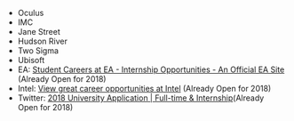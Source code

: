 - Oculus
- IMC
- Jane Street
- Hudson River
- Two Sigma
- Ubisoft
- EA: [Student Careers at EA - Internship Opportunities - An Official EA Site](https://www.ea.com/careers/students) (Already Open for 2018)
- Intel: [View great career opportunities at Intel](http://jobs.intel.com/ListJobs/All/Search/jobtitle/intern/keyword/software%20engineer/) (Already Open for 2018)
- Twitter: [2018 University Application | Full-time & Internship](https://careers.twitter.com/en/work-for-twitter/2018-university-application-full-time-internship.html)(Already Open for 2018)
